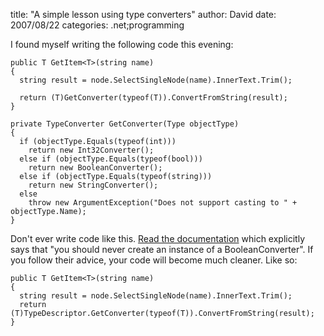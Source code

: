 
title: "A simple lesson using type converters"
author: David
date: 2007/08/22
categories: .net;programming

I found myself writing the following code this evening:

    public T GetItem<T>(string name)
    {
      string result = node.SelectSingleNode(name).InnerText.Trim();

      return (T)GetConverter(typeof(T)).ConvertFromString(result);
    }

    private TypeConverter GetConverter(Type objectType)
    {
      if (objectType.Equals(typeof(int)))
        return new Int32Converter();
      else if (objectType.Equals(typeof(bool)))
        return new BooleanConverter();
      else if (objectType.Equals(typeof(string)))
        return new StringConverter();
      else
        throw new ArgumentException("Does not support casting to " + objectType.Name);
    }

Don't ever write code like this. [Read the documentation](http://msdn2.microsoft.com/en-us/library/system.componentmodel.booleanconverter.aspx) which explicitly says that "you should never create an instance of a BooleanConverter". If you follow their advice, your code will become much cleaner. Like so:

    public T GetItem<T>(string name)
    {
      string result = node.SelectSingleNode(name).InnerText.Trim();
      return (T)TypeDescriptor.GetConverter(typeof(T)).ConvertFromString(result);
    }



